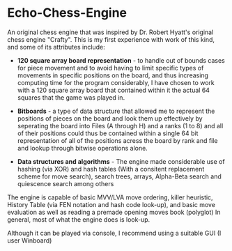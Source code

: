 # Echo-Chess-Engine

An original chess engine that was inspired by Dr. Robert Hyatt's original chess engine "Crafty".
This is my first experience with work of this kind, and some of its attributes include:

* **120 square array board representation** - to handle out of bounds cases for piece movement and to avoid having to limit specific types of movements in specific positions on the board, and thus increasing computing time for the program considerably, I have chosen to work with a 120 square array board that contained within it the actual 64 squares that the game was played in.

* **Bitboards** - a type of data structure that allowed me to represent the positions of pieces on the board and look them up effectively by seperating the board into Files (A through H) and a ranks (1 to 8) and all of their positions could thus be contained within a single 64 bit representation of all of the positions acress the board by rank and file and lookup through bitwise operations alone.

* **Data structures and algorithms** - The engine made considerable use of hashing (via XOR) and hash tables (With a consitent replacement scheme for move search), search trees, arrays, Alpha-Beta search and quiescence search among others

The engine is capable of basic MVV/LVA move ordering, killer heuristic, History Table (via FEN notation and hash code look-up), and basic move evaluation as well as reading a premade opening moves book (polyglot)
In general, most of what the engine does is look-up.

Although it can be played via console, I recommend using a suitable GUI (I user Winboard)
